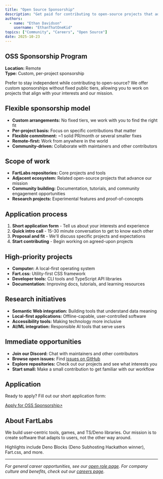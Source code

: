 ```yaml
---
title: "Open Source Sponsorship"
description: "Get paid for contributing to open-source projects that advance user-centric software. Flexible, per-project sponsorship opportunities."
authors:
  - name: "Ethan Davidson"
    username: "EthanThatOneKid"
topics: ["Community", "Careers", "Open Source"]
date: 2025-10-23
---
```


## OSS Sponsorship Program

**Location:** Remote\
**Type:** Custom, per-project sponsorship

Prefer to stay independent while contributing to open-source? We offer custom
sponsorships without fixed public tiers, allowing you to work on projects that
align with your interests and our mission.

## Flexible sponsorship model

- **Custom arrangements:** No fixed tiers, we work with you to find the right
  fit
- **Per-project basis:** Focus on specific contributions that matter
- **Flexible commitment:** ~1 solid PR/month or several smaller fixes
- **Remote-first:** Work from anywhere in the world
- **Community-driven:** Collaborate with maintainers and other contributors

## Scope of work

- **FartLabs repositories:** Core projects and tools
- **Adjacent ecosystem:** Related open-source projects that advance our mission
- **Community building:** Documentation, tutorials, and community engagement
  opportunities
- **Research projects:** Experimental features and proof-of-concepts

## Application process

1. **Short application form** - Tell us about your interests and experience
2. **Quick intro call** - 15-30 minute conversation to get to know each other
3. **Proposal and fit** - We'll discuss specific projects and expectations
4. **Start contributing** - Begin working on agreed-upon projects

## High-priority projects

- **Computer:** A local-first operating system
- **Fart.css:** Utility-first CSS framework
- **Developer tools:** CLI tools and TypeScript API libraries
- **Documentation:** Improving docs, tutorials, and learning resources

## Research initiatives

- **Semantic Web integration:** Building tools that understand data meaning
- **Local-first applications:** Offline-capable, user-controlled software
- **Accessibility tools:** Making technology more inclusive
- **AI/ML integration:** Responsible AI tools that serve users

## Immediate opportunities

- **Join our Discord:** Chat with maintainers and other contributors
- **Browse open issues:** Find
  [issues on GitHub](https://github.com/search?q=org%3AFartLabs+is%3Aissue+is%3Aopen&type=issues)
- **Explore repositories:** Check out our projects and see what interests you
- **Start small:** Make a small contribution to get familiar with our workflow

## Application

Ready to apply? Fill out our short application form:

<a href="https://docs.google.com/forms/d/e/1FAIpQLSdS6iN0l2Ze6_RX_MU70qGCnyYiMif6v4KO-Cd1q6tU-11RIA/viewform?usp=dialog" class="fart-button">Apply
for OSS Sponsorship<small>&#8599;</small></a>

## About FartLabs

We build user‑centric tools, games, and TS/Deno libraries. Our mission is to
create software that adapts to users, not the other way around.

Highlights include Deno Blocks (Deno Subhosting Hackathon winner), Fart.css, and
more.

---

_For general career opportunities, see our [open role page](/open-role). For
company culture and benefits, check out our [careers page](/careers)._
